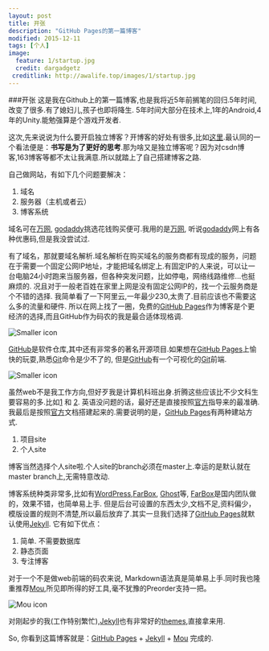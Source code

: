 ```yaml
---
layout: post
title: 开张
description: "GitHub Pages的第一篇博客"
modified: 2015-12-11
tags: [个人]
image:
  feature: 1/startup.jpg
  credit: dargadgetz
 creditlink: http://awalife.top/images/1/startup.jpg
---
```

###开张
这是我在Github上的第一篇博客,也是我将近5年前搁笔的回归.5年时间,改变了很多.有了媳妇儿,孩子也即将降生.
5年时间大部分在技术上,1年的Android,4年的Unity.能勉强算是个游戏开发者.
	
这次,先来说说为什么要开启独立博客？开博客的好处有很多,比如[这里].最认同的一个看法便是：**书写是为了更好的思考**.那为啥又是独立博客呢？因为对csdn博客,163博客等都不太让我满意.所以就踏上了自己搭建博客之路.

自己做网站，有如下几个问题要解决：

1. 域名
2. 服务器（主机或者云）
3. 博客系统

域名可在[万网], [godaddy]挑选花钱购买便可.我用的是[万网], 听说[godaddy]网上有各种优惠码,但是我没尝试过.

有了域名，那就要域名解析.域名解析在购买域名的服务商都有现成的服务，问题在于需要一个固定公网IP地址，才能把域名绑定上.有固定IP的人来说，可以让一台电脑24小时跑来当服务器，但各种突发问题，比如停电，网络线路维修...也挺麻烦的. 况且对于一般老百姓在家里上网是没有固定公网IP的，找一个云服务商是个不错的选择. 我简单看了一下阿里云,一年最少230,太贵了.目前应该也不需要这么多的流量和硬件. 所以在网上找了一圈，免费的[GitHub Pages]作为博客是个更经济的选择,而且GitHub作为码农的我是最合适体现格调.

![Smaller icon](http://awalife.top/images/1/aliyun.png)

[GitHub]是软件仓库,其中还有非常多的著名开源项目.如果想在[GitHub Pages]上愉快的玩耍,熟悉[Git]命令是少不了的, 但是[GitHub]有一个可视化的[Git]前端.

![Smaller icon](http://awalife.top/images/1/github_client.png)

虽然web不是我工作方向,但好歹我是计算机科班出身.折腾这些应该比不少文科生要容易的多.比如[1] 和 [2]. 英语没问题的话，最好还是直接按照[官方]指导来的最准确.我最后是按照[官方]文档搭建起来的.需要说明的是，[GitHub Pages]有两种建站方式.

1. 项目site
2. 个人site

博客当然选择个人site啦.个人site的branch必须在master上.幸运的是默认就在master branch上,无需特意改动.

博客系统种类非常多,比如有[WordPress],[FarBox], [Ghost]等, [FarBox]是国内团队做的，效果不错，也简单易上手. 但是后台可设置的东西太少,文档不足,资料偏少，模版设置的规则不清楚,所以最后放弃了.其实一旦我们选择了[GitHub Pages]就默认使用[Jekyll]. 它有如下优点：

1. 简单. 不需要数据库
2. 静态页面
3. 专注博客

对于一个不是做web前端的码农来说, Markdown语法真是简单易上手.同时我也隆重推荐[Mou],所见即所得的好工具,毫不犹豫的Preorder支持一把。

![Mou icon](http://25.io/mou/Mou_128.png)

对刚起步的我(工作特别繁忙),[Jekyll]也有非常好的[themes],直接拿来用.

So, 你看到这篇博客就是：[GitHub Pages] + [Jekyll] + [Mou] 完成的.

[这里]:http://mindhacks.cn/2009/02/15/why-you-should-start-blogging-now/
[1]:http://www.zhihu.com/question/20463581
[2]:http://cnfeat.com/blog/2014/05/10/how-to-build-a-blog/
[官方]:https://pages.github.com
[万网]:http://www.net.cn/
[godaddy]:https://www.godaddy.com
[GitHub]:https://github.com
[GitHub Pages]:https://pages.github.com
[Git]:http://git-scm.com/download/
[WordPress]:https://cn.wordpress.org
[FarBox]:https://www.farbox.com
[Ghost]:https://blog.ghost.org
[Jekyll]:http://jekyllrb.com
[themes]:http://jekyllthemes.org
[Mou]:http://25.io/mou/
